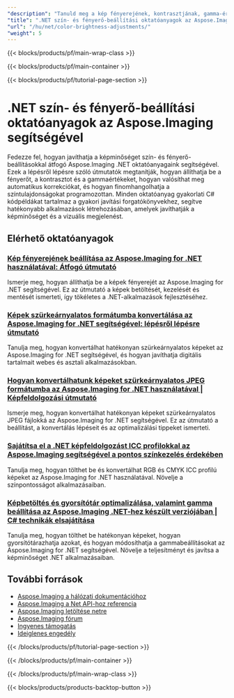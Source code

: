 ```yaml
---
"description": "Tanuld meg a kép fényerejének, kontrasztjának, gamma-értékének és színtulajdonságainak beállítását ezekkel az Aspose.Imaging .NET oktatóanyagokkal."
"title": ".NET szín- és fényerő-beállítási oktatóanyagok az Aspose.Imaging segítségével"
"url": "/hu/net/color-brightness-adjustments/"
"weight": 5
---
```


{{< blocks/products/pf/main-wrap-class >}}

{{< blocks/products/pf/main-container >}}

{{< blocks/products/pf/tutorial-page-section >}}
# .NET szín- és fényerő-beállítási oktatóanyagok az Aspose.Imaging segítségével

Fedezze fel, hogyan javíthatja a képminőséget szín- és fényerő-beállításokkal átfogó Aspose.Imaging .NET oktatóanyagaink segítségével. Ezek a lépésről lépésre szóló útmutatók megtanítják, hogyan állíthatja be a fényerőt, a kontrasztot és a gammaértékeket, hogyan valósíthat meg automatikus korrekciókat, és hogyan finomhangolhatja a színtulajdonságokat programozottan. Minden oktatóanyag gyakorlati C# kódpéldákat tartalmaz a gyakori javítási forgatókönyvekhez, segítve hatékonyabb alkalmazások létrehozásában, amelyek javíthatják a képminőséget és a vizuális megjelenést.

## Elérhető oktatóanyagok

### [Kép fényerejének beállítása az Aspose.Imaging for .NET használatával: Átfogó útmutató](./adjust-image-brightness-aspose-imaging-net/)
Ismerje meg, hogyan állíthatja be a képek fényerejét az Aspose.Imaging for .NET segítségével. Ez az útmutató a képek betöltését, kezelését és mentését ismerteti, így tökéletes a .NET-alkalmazások fejlesztéséhez.

### [Képek szürkeárnyalatos formátumba konvertálása az Aspose.Imaging for .NET segítségével: lépésről lépésre útmutató](./aspose-imaging-dotnet-grayscale-image/)
Tanulja meg, hogyan konvertálhat hatékonyan szürkeárnyalatos képeket az Aspose.Imaging for .NET segítségével, és hogyan javíthatja digitális tartalmait webes és asztali alkalmazásokban.

### [Hogyan konvertálhatunk képeket szürkeárnyalatos JPEG formátumba az Aspose.Imaging for .NET használatával | Képfeldolgozási útmutató](./convert-images-grayscale-jpeg-aspose-imaging-net/)
Ismerje meg, hogyan konvertálhat hatékonyan képeket szürkeárnyalatos JPEG fájlokká az Aspose.Imaging for .NET segítségével. Ez az útmutató a beállítást, a konvertálás lépéseit és az optimalizálási tippeket ismerteti.

### [Sajátítsa el a .NET képfeldolgozást ICC profilokkal az Aspose.Imaging segítségével a pontos színkezelés érdekében](./master-net-image-processing-with-icc-profiles-using-aspose-imaging/)
Tanulja meg, hogyan tölthet be és konvertálhat RGB és CMYK ICC profilú képeket az Aspose.Imaging for .NET használatával. Növelje a színpontosságot alkalmazásaiban.

### [Képbetöltés és gyorsítótár optimalizálása, valamint gamma beállítása az Aspose.Imaging .NET-hez készült verziójában | C# technikák elsajátítása](./aspose-imaging-dotnet-optimize-load-cache-gamma-csharp/)
Tanulja meg, hogyan tölthet be hatékonyan képeket, hogyan gyorsítótárazhatja azokat, és hogyan módosíthatja a gammabeállításokat az Aspose.Imaging for .NET segítségével. Növelje a teljesítményt és javítsa a képminőséget .NET alkalmazásaiban.

## További források

- [Aspose.Imaging a hálózati dokumentációhoz](https://docs.aspose.com/imaging/net/)
- [Aspose.Imaging a Net API-hoz referencia](https://reference.aspose.com/imaging/net/)
- [Aspose.Imaging letöltése netre](https://releases.aspose.com/imaging/net/)
- [Aspose.Imaging fórum](https://forum.aspose.com/c/imaging)
- [Ingyenes támogatás](https://forum.aspose.com/)
- [Ideiglenes engedély](https://purchase.aspose.com/temporary-license/)

{{< /blocks/products/pf/tutorial-page-section >}}

{{< /blocks/products/pf/main-container >}}

{{< /blocks/products/pf/main-wrap-class >}}

{{< blocks/products/products-backtop-button >}}